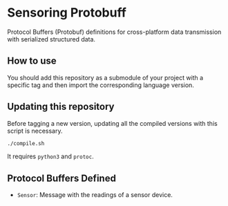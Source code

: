# Sensoring Protobuff

Protocol Buffers (Protobuf) definitions for cross-platform data transmission with serialized structured data.

## How to use

You should add this repository as a submodule of your project with a specific tag and then import the corresponding language version.

## Updating this repository

Before tagging a new version, updating all the compiled versions with this script is necessary.

```bash
./compile.sh
```

It requires `python3` and `protoc`.

## Protocol Buffers Defined

* `Sensor`: Message with the readings of a sensor device.
